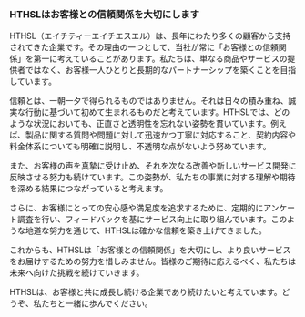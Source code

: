 ### HTHSLはお客様との信頼関係を大切にします

HTHSL（エイチティーエイチエスエル）は、長年にわたり多くの顧客から支持されてきた企業です。その理由の一つとして、当社が常に「お客様との信頼関係」を第一に考えていることがあります。私たちは、単なる商品やサービスの提供者ではなく、お客様一人ひとりと長期的なパートナーシップを築くことを目指しています。

信頼とは、一朝一夕で得られるものではありません。それは日々の積み重ね、誠実な行動に基づいて初めて生まれるものだと考えています。HTHSLでは、どのような状況においても、正直さと透明性を忘れない姿勢を貫いています。例えば、製品に関する質問や問題に対して迅速かつ丁寧に対応すること、契約内容や料金体系についても明確に説明し、不透明な点がないよう努めています。

また、お客様の声を真摯に受け止め、それを次なる改善や新しいサービス開発に反映させる努力も続けています。この姿勢が、私たちの事業に対する理解や期待を深める結果につながっていると考えます。

さらに、お客様にとっての安心感や満足度を追求するために、定期的にアンケート調査を行い、フィードバックを基にサービス向上に取り組んでいます。このような地道な努力を通じて、HTHSLは確かな信頼を築き上げてきました。

これからも、HTHSLは「お客様との信頼関係」を大切にし、より良いサービスをお届けするための努力を惜しみません。皆様のご期待に応えるべく、私たちは未来へ向けた挑戦を続けていきます。

HTHSLは、お客様と共に成長し続ける企業であり続けたいと考えています。どうぞ、私たちと一緒に歩んでください。